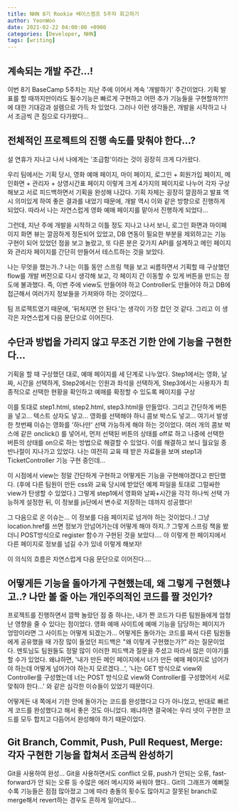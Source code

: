 ```yaml
---
title: NHN 8기 Rookie 베이스캠프 5주차 회고하기
author: YeonWon
date: 2021-02-22 04:00:00 +0900
categories: [Developer, NHN]
tags: [writing]
---
```


## 계속되는 개발 주간...!

이번 8기 BaseCamp 5주차는 지난 주에 이어서 계속 '개발하기' 주간이었다.
기획 발표를 할 때까지만이라도 필수기능은 빠르게 구현하고 어떤 추가 기능들을 구현할까?!?! 에 대한 기대감과 설렘으로 가득 차 있었다. 그러나 이런 생각들은, 개발을 시작하고 나서 조금씩 큰 짐으로 다가왔다... 

## 전체적인 프로젝트의 진행 속도를 맞춰야 한다...?

설 연휴가 지나고 나서 나에게는 '조급함'이라는 것이 굉장히 크게 다가왔다.

우리 팀에서는 기획 당시, 영화 예매 페이지, 마이 페이지, 로그인 + 회원가입 페이지, 메인화면 + 관리자 + 상영시간표 페이지 이렇게 크게 4가지의 페이지로 나누어 각자 구상해보고 서로 피드백하면서 기획을 완성해 나갔다. 기획 자체는 굉장히 깔끔하고 발표 역시 의미있게 하여 좋은 결과를 내었기 때문에, 개발 역시 이와 같은 방향으로 진행하게 되었다. 따라서 나는 자연스럽게 영화 예매 페이지를 맡아서 진행하게 되었다...

그런데, 지난 주에 개발을 시작하고 이틀 정도 지나고 나서 보니, 로그인 화면과 마이페이지 화면 뷰는 깔끔하게 정돈되어 있었고, DB 연동이 필요한 부분을 제외하고는 기능구현이 되어 있었던 점을 보고 놀랐고, 또 다른 분은 갖가지 API를 설계하고 메인 페이지와 관리자 페이지를 간단히 만들어서 테스트하는 것을 보았다.

나는 무엇을 했는가..? 나는 이틀 동안 스프링 책을 보고 씨름하면서 기획할 때 구상했던 flow를 개발 버전으로 다시 생각해 보고, 각 페이지 간 이동할 수 있게 버튼을 만드는 정도에 불과했다. 즉, 이번 주에 view도 만들어야 하고 Controller도 만들어야 하고 DB에 접근해서 여러가지 정보들을 가져와야 하는 것이었다...

팀 프로젝트였기 때문에, '뒤쳐지면 안 된다.'는 생각이 가장 컸던 것 같다. 그리고 이 생각은 자연스럽게 다음 문단으로 이어진다.

## 수단과 방법을 가리지 않고 무조건 기한 안에 기능을 구현한다...

기획을 할 때 구상했던 대로, 예매 페이지를 세 단계로 나누었다.
Step1에서는 영화, 날짜, 시간을 선택하게,
Step2에서는 인원과 좌석을 선택하게,
Step3에서는 사용자가 최종적으로 선택한 현황을 확인하고 예매를 확정할 수 있도록 페이지를 구상

이를 토대로 step1.html, step2.html, step3.html을 만들었다. 
그리고 간단하게 버튼을 넣고... 텍스트 상자도 넣고... 영화를 선택해야 하니 콤보 박스도 넣고... 여기서 발생한 첫번째 이슈는 영화를 '하나만' 선택 가능하게 해야 하는 것이었다. 여러 개의 콤보 박스에 같은 onclick() 를 넣어서, 먼저 선택된 버튼의 상태를 off로 하고 나중에 선택한 버튼의 상태를 on으로 하는 방법으로 해결할 수 있었다. 이를 해결하고 보니 월요일 중 반나절이 지나가고 있었다. 나는 여전히 교육 때 받은 자료들을 보며 step1과 TicketController 기능 구현 중인데...

이 시점에서 view는 정말 간단하게 구현하고 어떻게든 기능을 구현해야겠다고 판단했다. (후에 다른 팀원이 만든 css와 교육 당시에 받았던 예제 파일을 토대로 그럴싸한 view가 탄생할 수 있었다.) 그렇게 step1에서 영화와 날짜+시간을 각각 하나씩 선택 가능하게 설정한 뒤, 이 정보를 js단에서 변수로 저장하는 데까지 성공했다!

그 다음으로 온 이슈는... 이 정보를 다음 페이지로 넘겨야 하는 것이었다..! 그냥 location.href를 쓰면 정보가 안넘어가는데 어떻게 해야 하지..? 그렇게 스프링 책을 봤더니 POST방식으로 register 함수가 구현된 것을 보았다.... 아 이렇게 한 페이지에서 다른 페이지로 정보를 넘길 수가 있네 이렇게 해보자!

이 의식의 흐름은 자연스럽게 다음 문단으로 이어진다....

## 어떻게든 기능을 돌아가게 구현했는데, 왜 그렇게 구현했냐고..? 나만 볼 줄 아는 개인주의적인 코드를 짤 것인가?

프로젝트를 진행하면서 깜짝 놀랐던 점 중 하나는, 내가 짠 코드가 다른 팀원들에게 엄청난 영향을 줄 수 있다는 점이었다. 영화 예매 사이트에 예매 기능을 담당하는 페이지가 엉망이라면 그 사이트는 어떻게 되겠는가... 어떻게든 돌아가는 코드를 짜서 다른 팀원들에게 공유했을 때 가장 많이 들었던 피드백은 "왜 이렇게 구현했는가?" 라는 질문이었다. 멘토님도 팀원들도 정말 많이 이러한 피드백과 질문을 주셨고 따라서 많은 이야기를 할 수가 있었다. 왜냐하면, '내가 만든 메인 페이지에서 너가 만든 예매 페이지로 넘어가야 하는데 어떻게 넘어가야 하는지 모르겠다...', '나는 GET 방식으로 view와 Controller를 구성했는데 너는 POST 방식으로 view와 Controller를 구성했어서 서로 맞춰야 한다...' 와 같은 심각한 이슈들이 있었기 때문이다. 

어떻게든 내 쪽에서 기한 안에 돌아가는 코드를 완성했다고 다가 아니었고, 반대로 빠르게 코드를 완성했다고 해서 좋은 것도 아니었다. 왜냐하면 결국에는 우리 넷이 구현한 코드를 모두 합치고 다듬어서 완성해야 하기 때문이었다.

## Git Branch, Commit, Push, Pull Request, Merge: 각자 구현한 기능을 합쳐서 조금씩 완성하기

Git을 사용하여 완성... Git을 사용하면서도 conflict 오류, push가 안되는 오류, fast-forward가 안 되는 오류 등 수많은 에러 메시지와 싸워야 했다.. Git의 그래프가 예뻐질 수록 기능들은 점점 많아졌고 그에 따라 충돌의 횟수도 많아지고 잘못된 branch로 merge해서 revert하는 경우도 흔하게 일어났다...
